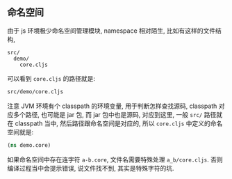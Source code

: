 
命名空间
----

由于 js 环境极少命名空间管理模块, namespace 相对陌生,
比如有这样的文件结构,

```text
src/
  demo/
    core.cljs
```

可以看到 `core.cljs` 的路径就是:

```bash
src/demo/core.cljs
```

注意 JVM 环境有个 classpath 的环境变量, 用于判断怎样查找源码,
classpath 对应多个路径, 也可能是 jar 包, 而 jar 包中也是源码,
对应到这里, 一般 `src/` 路径就在 classpath 当中,
然后路径跟命名空间是对应的, 所以 `core.cljs` 中定义的命名空间就是:

```clojure
(ns demo.core)
```

如果命名空间中存在连字符 `a-b.core`, 文件名需要特殊处理 `a_b/core.cljs`.
否则编译过程当中会提示错误, 说文件找不到, 其实是特殊字符的坑.
